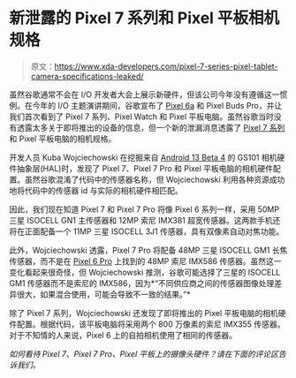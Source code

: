 # 新泄露的 Pixel 7 系列和 Pixel 平板相机规格

> 原文：<https://www.xda-developers.com/pixel-7-series-pixel-tablet-camera-specifications-leaked/>

虽然谷歌通常不会在 I/O 开发者大会上展示新硬件，但该公司今年没有遵循这一惯例。在今年的 I/O 主题演讲期间，谷歌宣布了 [Pixel 6a](https://www.xda-developers.com/google-pixel-6a-review/) 和 Pixel Buds Pro，并让我们首次看到了 Pixel 7 系列、Pixel Watch 和 Pixel 平板电脑。虽然谷歌当时没有透露太多关于即将推出的设备的信息，但一个新的泄漏消息透露了 [Pixel 7 系列](https://www.xda-developers.com/google-pixel-7-pro/)和 Pixel 平板电脑的相机规格。

开发人员 Kuba Wojciechowski 在挖掘来自 [Android 13 Beta 4](https://www.xda-developers.com/android-13-final-beta-google-pixel/) 的 GS101 相机硬件抽象层(HAL)时，发现了 Pixel 7、Pixel 7 Pro 和 Pixel 平板电脑的相机硬件配置。虽然谷歌混淆了代码中的传感器名称，但 Wojciechowski 利用各种资源成功地将代码中的传感器 id 与实际的相机硬件相匹配。

因此，我们现在知道 Pixel 7 和 Pixel 7 Pro 将像 Pixel 6 系列一样，采用 50MP 三星 ISOCELL GN1 主传感器和 12MP 索尼 IMX381 超宽传感器。这两款手机还将在正面配备一个 11MP 三星 ISOCELL 3J1 传感器，具有双像素自动对焦功能。

此外，Wojciechowski 透露，Pixel 7 Pro 将配备 48MP 三星 ISOCELL GM1 长焦传感器，而不是在 [Pixel 6 Pro](https://www.xda-developers.com/google-pixel-6-pro-review/) 上找到的 48MP 索尼 IMX586 传感器。虽然这一变化看起来很奇怪，但 Wojciechowski 推测，谷歌可能选择了三星的 ISOCELL GM1 传感器而不是索尼的 IMX586，因为*“不同供应商之间的传感器图像处理差异很大，如果混合使用，可能会导致不一致的结果。”*

除了 Pixel 7 系列，Wojciechowski 还发现了即将推出的 Pixel 平板电脑的相机硬件配置。根据代码，该平板电脑将采用两个 800 万像素的索尼 IMX355 传感器。对于不知情的人来说，Pixel 6 上的自拍相机使用了相同的传感器。

*如何看待 Pixel 7、Pixel 7 Pro、Pixel 平板上的摄像头硬件？请在下面的评论区告诉我们。*